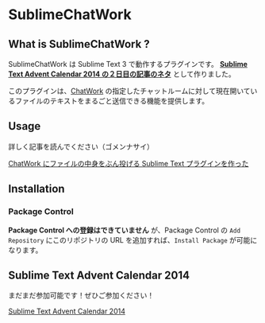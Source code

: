 SublimeChatWork
===============

## What is SublimeChatWork ?

SublimeChatWork は Sublime Text 3 で動作するプラグインです。 [**Sublime Text Advent Calendar 2014 の２日目の記事のネタ**](http://qiita.com/astronaughts/items/f7730d3b85e0b5bde7af) として作りました。

このプラグインは、[ChatWork](http://www.chatwork.com/ja/) の指定したチャットルームに対して現在開いているファイルのテキストをまるごと送信できる機能を提供します。

## Usage

詳しく記事を読んでください（ゴメンナサイ）

[ChatWork にファイルの中身をぶん投げる Sublime Text プラグインを作った](http://qiita.com/astronaughts/items/f7730d3b85e0b5bde7af)

## Installation

### Package Control

**Package Control への登録はできていません** が、Package Control の `Add Repository` にこのリポジトリの URL を追加すれば、`Install Package` が可能になります。

## Sublime Text Advent Calendar 2014

まだまだ参加可能です！ぜひご参加ください！

[Sublime Text Advent Calendar 2014](http://www.adventar.org/calendars/407)